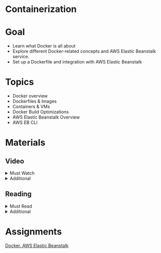# Containerization

# Goal

- Learn what Docker is all about
- Explore different Docker-related concepts and AWS Elastic Beanstalk service.
- Set up a Dockerfile and integration with AWS Elastic Beanstalk

# Topics

- Docker overview
- Dockerfiles & Images
- Containers & VMs
- Docker Build Optimizations
- AWS Elastic Beanstalk Overview
- AWS EB CLI

# Materials

## Video

<details>
  <summary>Must Watch</summary>

  The following content provides enough info to complete the task.

  <blockquote>

  <details>
    <summary>In English</summary>

   <blockquote>

   - [TBD](https://videoportal.epam.com/), ~0 mins
   </blockquote>
  </details>

  <details>
    <summary>In Russian</summary>

   <blockquote>

   - [RU Introduction](https://videoportal.epam.com/video/zXWOJMdEVE9OVpbkYnDv), ~3 mins
   - [RU Docker is for Everyone](https://videoportal.epam.com/video/PoBNYOZMnM5nZ4Rra4Gn), ~6 mins
   - [RU Docker Ecosystem](https://videoportal.epam.com/video/nDBqYL4NON01E6OxYXER), ~32 mins
   - [RU Advanced Dockerfile Techniques](https://videoportal.epam.com/video/elN67KVlplQ5q6lWJVZz), ~12 mins
   - [RU Dockerizing a Simple Application](https://videoportal.epam.com/video/4MNVYj1EbEd099b1a0eE), ~3 mins
   - [RU Introduction to AWS Elastic Beanstalk](https://videoportal.epam.com/video/lNdwY9xWEWK3R5jQay2G), ~6 mins
   - [RU Deploy and Delete an Application with AWS Elastic Beanstalk](https://videoportal.epam.com/video/9w0kaEMkgADoxK5aeLnD), ~55 mins
   - [RU Homework](https://videoportal.epam.com/video/430e7n2y1y9LEbQX76PM), ~6 mins
   </blockquote>
  </details>

  </blockquote>

</details>

<details>
  <summary>Additional</summary>

  The following content provides more info for further studies.

  <blockquote>

  - [Docker Containers 101](https://www.youtube.com/watch?v=eGz9DS-aIeY), ~23 mins
  - [AWS Elastic Beanstalk Hands-On Tutorial](https://www.youtube.com/watch?v=jnMUp2c9AzA), ~29 mins
  - [PaaS – From Code to Running Application using AWS Elastic Beanstalk](https://www.youtube.com/watch?v=lmT7QI8IIiM), ~54 mins
  - [Elastic Beanstalk Features & Config](https://www.youtube.com/watch?v=PKjbuxnispM), ~19 mins
</blockquote>

</details>

## Reading

<details>
  <summary>Must Read</summary>

  The following content provides enough info to complete the task.

  <blockquote>

  - [What is AWS Elastic Beanstalk](https://docs.aws.amazon.com/elasticbeanstalk/latest/dg/Welcome.html)
  - [Getting started using Elastic Beanstalk](https://docs.aws.amazon.com/elasticbeanstalk/latest/dg/GettingStarted.html)
  - [Elastic Beanstalk concepts](https://docs.aws.amazon.com/elasticbeanstalk/latest/dg/concepts.html)
</blockquote>

</details>

<details>
  <summary>Additional</summary>

  The following content provides more info for further studies.

  <blockquote>

  - [Configuring your development machine for use with Elastic Beanstalk](https://docs.aws.amazon.com/elasticbeanstalk/latest/dg/chapter-devenv.html)
  - [Learning Containers From The Bottom Up](https://iximiuz.com/en/posts/container-learning-path/)
  - [Web application Development with AWS Elastic Beanstalk](https://aws-elastic-beanstalk-webapp.workshop.aws)
  </blockquote>

</details>

# Assignments

[Docker. AWS Elastic Beanstalk](./task.md)
